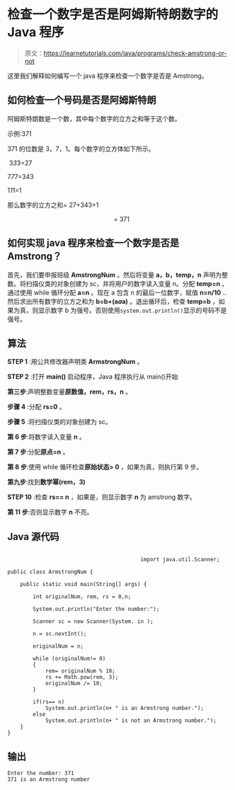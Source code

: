 # 检查一个数字是否是阿姆斯特朗数字的 Java 程序

> 原文：<https://learnetutorials.com/java/programs/check-amstrong-or-not>

这里我们解释如何编写一个 java 程序来检查一个数字是否是 Amstrong。

## 如何检查一个号码是否是阿姆斯特朗

阿姆斯特朗数是一个数，其中每个数字的立方之和等于这个数。

示例:371

371 的位数是 3，7，1。每个数字的立方体如下所示。

 3*3*3=27

7*7*7=343

1*1*1=1

那么数字的立方之和= 27+343+1

                                                             = 371        

## 如何实现 java 程序来检查一个数字是否是 Amstrong？

首先，我们要申报班级 **AmstrongNum** 。然后将变量 **a，b，temp，n** 声明为整数。将扫描仪类的对象创建为 sc，并将用户的数字读入变量 n。分配 **temp=n** 。通过使用 while 循环分配 **a=n** 。现在 a 包含 n 的最后一位数字，赋值 **n=n/10** ..然后求出所有数字的立方之和为 **b=b+(a*a*a)** 。退出循环后，检查 **temp=b** ，如果为真，则显示数字 b 为强号。否则使用`system.out.println()`显示的号码不是强号。

## 算法

**STEP 1** :用公共修改器声明类 **ArmstrongNum** 。

**STEP 2** :打开 **main()** 启动程序，Java 程序执行从 main()开始

**第三步**:声明整数变量**原数值，rem，rs，n** 。

**步骤 4** :分配 **rs=0** 。

**步骤 5** :将扫描仪类的对象创建为 sc。

**第 6 步**:将数字读入变量 **n** 。

**第 7 步**:分配**原点=n** 。

**第 8 步**:使用 while 循环检查**原始状态> 0** ，如果为真，则执行第 9 步。

**第九步**:找到**数学幂(rem，3)**

**STEP 10** :检查 **rs== n** ，如果是，则显示数字 **n** 为 amstrong 数字。

**第 11 步**:否则显示数字 **n** 不亮。

## Java 源代码

```

                                          import java.util.Scanner;

public class ArmstrongNum {

    public static void main(String[] args) {

        int originalNum, rem, rs = 0,n;

        System.out.println("Enter the number:");

        Scanner sc = new Scanner(System. in );

        n = sc.nextInt();

        originalNum = n;

        while (originalNum!= 0)
        {
            rem= originalNum % 10;
            rs += Math.pow(rem, 3);
            originalNum /= 10;
        }

        if(rs== n)
            System.out.println(n+ " is an Armstrong number.");
        else
            System.out.println(n+ " is not an Armstrong number.");
    }
}

```

## 输出

```
Enter the number: 371
371 is an Armstrong number
```
